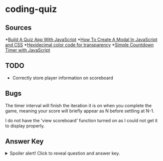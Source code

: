 # coding-quiz

## Sources
*[Build A Quiz App With JavaScript](https://www.youtube.com/watch?v=riDzcEQbX6k)
*[How To Create A Modal In JavaScript and CSS](https://www.youtube.com/watch?v=KjQ8uvAt9kQ)
*[Hexidecimal color code for transparency](https://gist.github.com/lopspower/03fb1cc0ac9f32ef38f4)
*[Simple Countdown Timer with JavaScript](https://www.youtube.com/watch?v=x7WJEmxNlEs)


## TODO
* Correctly store player information on scoreboard

## Bugs
The timer interval will finish the iteration it is on when you complete the game, meaning your score will briefly appear as N before settling at N-1.

I do not have the 'view scoreboard' function turned on as I could not get it to display properly.

## Answer Key
<details>
  <summary>Spoiler alert! Click to reveal question and answer key.</summary>
  
  Title: Coding Quiz Challenge
  Description: Try to answer the following code-related questions within the time limit. Note: incorrect answers will take 10 seconds off the clock!

  (start quiz button)

  1. Commonly used data types DO NOT include:
     * strings
     * booleans
     * __alerts (correct)__
     * numbers
  2. The condition in an if/else statement is enclosed within:
     * __parentheses (correct)__
     * curly brackets
     * quotes
     * square brackets
  3. Arrays in JavaScript can be used to store:
     * numbers and strings
     * other arrays
     * booleans
     * __all of the above (correct)__
  4. String values must be enclosed within ______ when being assigned to variables.
     * commas
     * __quotes (correct)__
     * curly brackets
     *  parentheses
  5. A very useful tool used during development and debugging for printing content to the debugger is:
     * JavaScript
     * terminal / bash
     * for loops
     * __console.log (correct)__
</details>